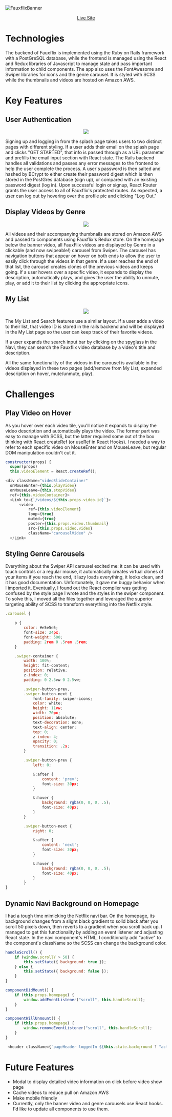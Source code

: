 ![FauxflixBanner](extra_media/splash.png)

<div align="center">
  <a href="https://fauxflix.herokuapp.com/#/">Live Site</a>
</div>

# Technologies

The backend of Fauxflix is implemented using the Ruby on Rails framework with a PostGreSQL database, while the frontend is managed using the React and Redux libraries of Javascript to manage state and pass important information to child components. The app also uses the FontAwesome and Swiper libraries for icons and the genre carousel. It is styled with SCSS while the thumbnails and videos are hosted on Amazon AWS.

# Key Features

## User Authentication

<p align="center">
  <img src="extra_media/user_auth.gif">
</p>

Signing up and logging in from the splash page takes users to two distinct pages with different styling. If a user adds their email on the splash page and clicks "GET STARTED", that info is passed through as a URL parameter and prefills the email input section with React state. The Rails backend handles all validations and passes any error messages to the frontend to help the user complete the process. A user's password is then salted and hashed by BCrypt to either create their password digest which is then stored in the PostGres database (sign up), or compared with an existing password digest (log in). Upon successful login or signup, React Router grants the user access to all of Fauxflix's protected routes. As expected, a user can log out by hovering over the profile pic and clicking "Log Out."

## Display Videos by Genre

<p align="center">
  <img src="extra_media/carousel_demo.gif">
</p>

All videos and their accompanying thumbnails are stored on Amazon AWS and passed to components using Fauxflix's Redux store. On the homepage below the banner video, all FauxFlix videos are displayed by Genre in a clickable (and now swipeable!) carousel from Swiper. The carousel has navigation buttons that appear on hover on both ends to allow the user to easily click through the videos in that genre. If a user reaches the end of that list, the carousel creates clones of the previous videos and keeps going. If a user hovers over a specific video, it expands to display the description, automatically plays, and gives the user the ability to unmute, play, or add it to their list by clicking the appropriate icons.

## My List

<p align="center">
  <img src="extra_media/list_demo.gif">
</p>

The My List and Search features use a similar layout. If a user adds a video to their list, that video ID is stored in the rails backend and will be displayed in the My List page so the user can keep track of their favorite videos.

If a user expands the search input bar by clicking on the spyglass in the Navi, they can search the Fauxflix video database by a video's title and description.

All the same functionality of the videos in the carousel is available in the videos displayed in these two pages (add/remove from My List, expanded description on hover, mute/unmute, play).

# Challenges

## Play Video on Hover

As you hover over each video tile, you'll notice it expands to display the video description and automatically plays the video. The former part was easy to manage with SCSS, but the latter required some out of the box thinking with React createRef (or useRef in React Hooks). I needed a way to refer to each specific video on MouseEnter and on MouseLeave, but regular DOM manipulation couldn't cut it.

```JavaScript
constructor(props) {
  super(props)
  this.videoElement = React.createRef();
```

```JavaScript
<div className="videoSlideContainer"
  onMouseEnter={this.playVideo}
  onMouseLeave={this.stopVideo}
  ref={this.videoContainer}>
  <Link to={`/videos/${this.props.video.id}`}>
      <video
          ref={this.videoElement}
          loop={true}
          muted={true}
          poster={this.props.video.thumbnail}
          src={this.props.video.video}
          className="carouselVideo" />
  </Link>
```

## Styling Genre Carousels

Everything about the Swiper API carousel excited me: it can be used with touch controls or a regular mouse, it automatically creates virtual clones of your items if you reach the end, it lazy loads everything, it looks clean, and it has good documentation. Unfortunately, it gave me buggy behavior when I imported it. Eventually, I found out the React compiler was getting confused by the style page I wrote and the styles in the swiper component. To solve this, I moved all the files together and leveraged the superior targeting ability of SCSS to transform everything into the Netflix style.

```JavaScript
.carousel {

    p {
        color: #e5e5e5;
        font-size: 24px;
        font-weight: 500;
        padding: 2rem 0 .5rem .5rem;
    }

    .swiper-container {
        width: 100%;
        height: fit-content;
        position: relative;
        z-index: 0;
        padding: 0 2.5vw 0 2.5vw;

        .swiper-button-prev,
        .swiper-button-next {
            font-family: swiper-icons;
            color: white;
            height: 11vw;
            width: 70px;
            position: absolute;
            text-decoration: none;
            text-align: center;
            top: 0;
            z-index: 4;
            opacity: 0;
            transition: .2s;
        }

        .swiper-button-prev {
            left: 0;

            &:after {
                content: 'prev';
                font-size: 30px;
            }

            &:hover {
                background: rgba(0, 0, 0, .5);
                font-size: 40px;
            }
        }

        .swiper-button-next {
            right: 0;

            &:after {
                content: 'next';
                font-size: 30px;
            }

            &:hover {
                background: rgba(0, 0, 0, .5);
                font-size: 40px;
            }
        }
}
```

## Dynamic Navi Background on Homepage

I had a tough time mimicking the Netflix navi bar. On the homepage, its background changes from a slight black gradient to solid black after you scroll 50 pixels down, then reverts to a gradient when you scroll back up. I managed to get this functionality by adding an event listener and adjusting React state. In the navi component's HTML, I conditionally add "active" to the component's className so the SCSS can change the background color.

```JavaScript
handleScroll() {
    if (window.scrollY > 50) {
        this.setState({ background: true });
    } else {
        this.setState({ background: false });
    }
}

componentDidMount() {
    if (this.props.homepage) {
        window.addEventListener("scroll", this.handleScroll);
    }
}

componentWillUnmount() {
    if (this.props.homepage) {
        window.removeEventListener("scroll", this.handleScroll);
    }
}
```

```JavaScript
 <header className={`pageHeader loggedIn ${this.state.background ? "active" : ""}`}>
```

# Future Features

- Modal to display detailed video information on click before video show page
- Cache videos to reduce pull on Amazon AWS
- Make mobile friendly
- Currently, only the banner video and genre carousels use React hooks. I'd like to update all components to use them.
